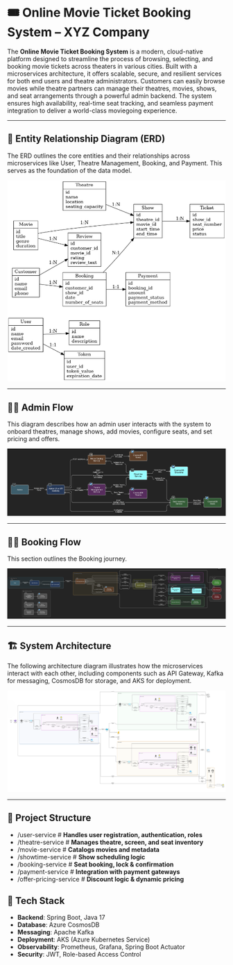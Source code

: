 # 🎟️ Online Movie Ticket Booking System – XYZ Company

The **Online Movie Ticket Booking System** is a modern, cloud-native platform designed to streamline the process of browsing, selecting, and booking movie tickets across theaters in various cities. Built with a microservices architecture, it offers scalable, secure, and resilient services for both end users and theatre administrators. Customers can easily browse movies while theatre partners can manage their theatres, movies, shows, and seat arrangements through a powerful admin backend. The system ensures high availability, real-time seat tracking, and seamless payment integration to deliver a world-class moviegoing experience.

---

## 📘 Entity Relationship Diagram (ERD)

The ERD outlines the core entities and their relationships across microservices like User, Theatre Management, Booking, and Payment. This serves as the foundation of the data model.

![ERD](docs/erd-diagram.png)

---

## 👨‍💼 Admin Flow

This diagram describes how an admin user interacts with the system to onboard theatres, manage shows, add movies, configure seats, and set pricing and offers.

![Admin Flow](docs/admin-flow-diagram.png)

---

## 🙋‍♂️ Booking Flow

This section outlines the Booking journey.

![User Flow](docs/user-flow-diagram.png)

---

## 🏗️ System Architecture

The following architecture diagram illustrates how the microservices interact with each other, including components such as API Gateway, Kafka for messaging, CosmosDB for storage, and AKS for deployment.

![Architecture Diagram](docs/architecture-1.0.png)

---

## 📁 Project Structure 

- /user-service # **Handles user registration, authentication, roles**
- /theatre-service # **Manages theatre, screen, and seat inventory**
- /movie-service # **Catalogs movies and metadata**
- /showtime-service # **Show scheduling logic**
- /booking-service # **Seat booking, lock & confirmation**
- /payment-service # **Integration with payment gateways**
- /offer-pricing-service # **Discount logic & dynamic pricing**

## 🚀 Tech Stack

- **Backend**: Spring Boot, Java 17
- **Database**: Azure CosmosDB
- **Messaging**: Apache Kafka
- **Deployment**: AKS (Azure Kubernetes Service)
- **Observability**: Prometheus, Grafana, Spring Boot Actuator
- **Security**: JWT, Role-based Access Control


